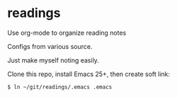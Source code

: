 # readings
Use org-mode to organize reading notes

Configs from various source.

Just make myself noting easily.

Clone this repo, install Emacs 25+, then create soft link:

```
$ ln ~/git/readings/.emacs .emacs
```
